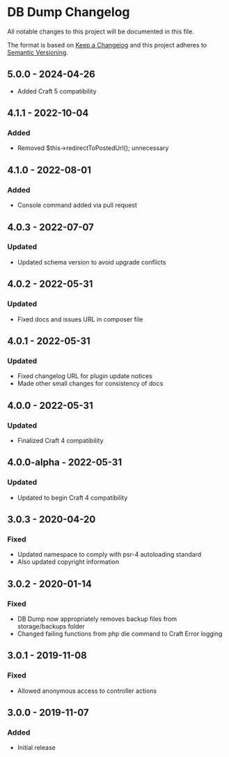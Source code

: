 # DB Dump Changelog

All notable changes to this project will be documented in this file.

The format is based on [Keep a Changelog](http://keepachangelog.com/) and this project adheres to [Semantic Versioning](http://semver.org/).

## 5.0.0 - 2024-04-26
- Added Craft 5 compatibility

## 4.1.1 - 2022-10-04
### Added
- Removed $this->redirectToPostedUrl(); unnecessary

## 4.1.0 - 2022-08-01
### Added
- Console command added via pull request

## 4.0.3 - 2022-07-07
### Updated
- Updated schema version to avoid upgrade conflicts

## 4.0.2 - 2022-05-31
### Updated
- Fixed docs and issues URL in composer file

## 4.0.1 - 2022-05-31
### Updated
- Fixed changelog URL for plugin update notices
- Made other small changes for consistency of docs

## 4.0.0 - 2022-05-31
### Updated
- Finalized Craft 4 compatibility

## 4.0.0-alpha - 2022-05-31
### Updated
- Updated to begin Craft 4 compatibility

## 3.0.3 - 2020-04-20
### Fixed
- Updated namespace to comply with psr-4 autoloading standard
- Also updated copyright information

## 3.0.2 - 2020-01-14
### Fixed
- DB Dump now appropriately removes backup files from storage/backups folder
- Changed failing functions from php die command to Craft Error logging

## 3.0.1 - 2019-11-08
### Fixed
- Allowed anonymous access to controller actions

## 3.0.0 - 2019-11-07
### Added
- Initial release

